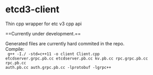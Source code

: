 # etcd3-client
Thin cpp wrapper for etc v3 cpp api

==Currently under development.==

Generated files are currently hard commited in the repo. 
<br/>
Compile:<br/>
<code>
g++ -I./ -std=c++11 -o client Client.cpp etcdserver.grpc.pb.cc etcdserver.pb.cc kv.pb.cc rpc.grpc.pb.cc rpc.pb.cc auth.pb.cc auth.grpc.pb.cc -lprotobuf -lgrpc++
</code>
